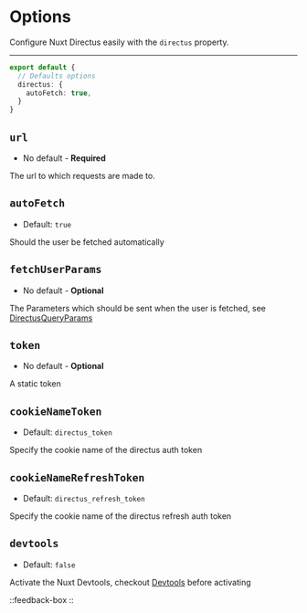 # Options

Configure Nuxt Directus easily with the `directus` property.

---

```ts [nuxt.config]
export default {
  // Defaults options
  directus: {
    autoFetch: true,
  }
}
```

## `url`

- No default - **Required**

The url to which requests are made to. 

## `autoFetch`

- Default: `true`

Should the user be fetched automatically

## `fetchUserParams`

- No default - **Optional**

The Parameters which should be sent when the user is fetched, see [DirectusQueryParams](https://github.com/directus-community/nuxt-directus/blob/313a5a227e1d8b88a43d92c79b47a87d92a21fc5/src/runtime/types/index.d.ts#L26)

## `token`

- No default - **Optional**

A static token

## `cookieNameToken`

- Default: `directus_token`

Specify the cookie name of the directus auth token

## `cookieNameRefreshToken`

- Default: `directus_refresh_token`

Specify the cookie name of the directus refresh auth token

## `devtools`

- Default: `false`

Activate the Nuxt Devtools, checkout [Devtools](/getting-started/devtools) before activating

::feedback-box
::
